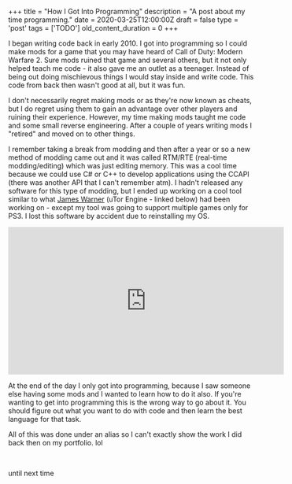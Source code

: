
+++
title = "How I Got Into Programming"
description = "A post about my time programming."
date = 2020-03-25T12:00:00Z
draft = false
type = 'post'
tags = ['TODO']
old_content_duration = 0
+++

<p>I began writing code back in early 2010. I got into programming so I could make mods for a game that you may have heard of Call of Duty: Modern Warfare 2. Sure mods ruined that game and several others, but it not only helped teach me code - it also gave me an outlet as a teenager. Instead of being out doing mischievous things I would stay inside and write code. This code from back then wasn&#39;t good at all, but it was fun.</p>

<p>I don&#39;t necessarily regret making mods or as they&#39;re now known as cheats, but I do regret using them to gain an advantage over other players and ruining their experience. However, my time making mods taught me code and some small reverse engineering. After a couple of years writing mods I &quot;retired&quot; and moved on to other things.</p>

<p>I remember taking a break from modding and then after a year or so a new method of modding came out and it was called RTM/RTE (real-time modding/editing) which was just editing memory. This was a cool time because we could use C# or C++ to develop applications using the CCAPI (there was another API that I can&#39;t remember atm). I hadn&#39;t released any software for this type of modding, but I ended up working on a cool tool similar to what <a href="https://jmswrnr.com" target="_blank">James Warner</a> (uTor Engine - linked below) had been working on - except my tool was going to support multiple games only for PS3. I lost this software by accident due to reinstalling my OS.</p>

<p><iframe allow="accelerometer; autoplay; encrypted-media; gyroscope; picture-in-picture" allowfullscreen="" frameborder="0" height="300" src="https://www.youtube-nocookie.com/embed/vabI3PJTwqE" width="560"></iframe></p>

<p>At the end of the day I only got into programming, because I saw someone else having some mods and I wanted to learn how to do it also. If you&#39;re wanting to get into programming this is the wrong way to go about it. You should figure out what you want to do with code and then learn the best language for that task.</p>

<p>All of this was done under an alias so I can&#39;t exactly show the work I did back then on my portfolio. lol</p>

<p>&nbsp;</p>

<p>until next time</p>
    
